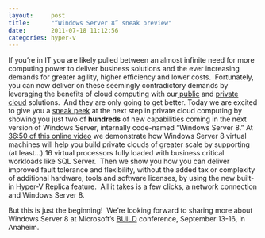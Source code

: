 ```yaml
---
layout:     post
title:      "“Windows Server 8” sneak preview"
date:       2011-07-18 11:12:56
categories: hyper-v
---
```

If you’re in IT you are likely pulled between an almost infinite need for more computing power to deliver business solutions and the ever increasing demands for greater agility, higher efficiency and lower costs.  Fortunately, you can now deliver on these seemingly contradictory demands by leveraging the benefits of cloud computing with our[ public](http://bit.ly/r1IKqP) and [private cloud](http://bit.ly/feubuL) solutions.  And they are only going to get better. Today we are excited to give you a [sneak peek](http://bit.ly/nsJ0TT) at the next step in private cloud computing by showing you just two of **hundreds** of new capabilities coming in the next version of Windows Server, internally code-named  “Windows Server 8.” At [36:50 of this online video](http://digitalwpc.com/Videos/AllVideos/Permalink/3cb3788c-5c47-4b9e-987c-0dec4194058b/#fbid=xeCtyhEp9Qw) we demonstrate how Windows Server 8 virtual machines will help you build private clouds of greater scale by supporting (at least…) 16 virtual processors fully loaded with business critical workloads like SQL Server.  Then we show you how you can deliver improved fault tolerance and flexibility, without the added tax or complexity of additional hardware, tools and software licenses, by using the new built-in Hyper-V Replica feature.  All it takes is a few clicks, a network connection and Windows Server 8. 

But this is just the beginning!  We’re looking forward to sharing more about Windows Server 8 at Microsoft’s [BUILD](http://bit.ly/pPIhjX) conference, September 13-16, in Anaheim.
